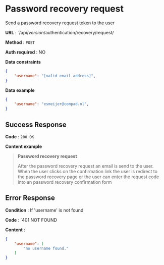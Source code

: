 # Password recovery request

Send a password recovery request token to the user

**URL** : `/api/*version*/authentication/recovery/request/

**Method** : `POST`

**Auth required** : NO

**Data constraints**

```json
{
    "username": "[valid email address]",
}
```

**Data example**

```json
{
    "username": "esmeijer@compad.nl",
}
```

## Success Response

**Code** : `200 OK`

**Content example**





> **Password recovery request** 
>
> After the password recovery request an email is send to the user. When the user clicks on the confirmation link
> the user is redirect to the password recovery page or the user can enter the request code into an password recovery confirmation
> form
>



## Error Response

**Condition** : If 'username' is not found

**Code** : `401 NOT FOUND

**Content** :

```json
{
    "username": [
        "no username found."
    ]
}
```
